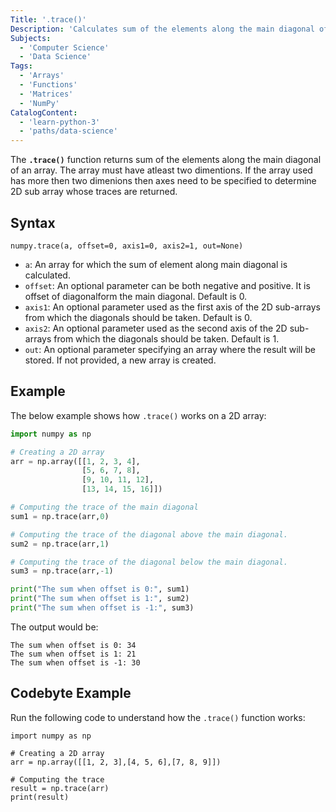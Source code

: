 ```yaml
---
Title: '.trace()'
Description: 'Calculates sum of the elements along the main diagonal of an array.'
Subjects:
  - 'Computer Science'
  - 'Data Science'
Tags:
  - 'Arrays'
  - 'Functions'
  - 'Matrices'
  - 'NumPy'
CatalogContent:
  - 'learn-python-3'
  - 'paths/data-science'
---
```


The **`.trace()`** function returns sum of the elements along the main diagonal of an array. The array must have atleast two dimentions. If the array used has more then two dimenions then axes need to be specified to determine 2D sub array whose traces are returned.

## Syntax

```pseudo
numpy.trace(a, offset=0, axis1=0, axis2=1, out=None)
```

- `a`: An array for which the sum of element along main diagonal is calculated.
- `offset`: An optional parameter can be both negative and positive. It is offset of diagonalform the main diagonal. Default is 0.
- `axis1`: An optional parameter used as the first axis of the 2D sub-arrays from which the diagonals should be taken. Default is 0.
- `axis2`: An optional parameter used as the second axis of the 2D sub-arrays from which the diagonals should be taken. Default is 1.
- `out`: An optional parameter specifying an array where the result will be stored. If not provided, a new array is created.

## Example

The below example shows how `.trace()` works on a 2D array:

```py
import numpy as np

# Creating a 2D array
arr = np.array([[1, 2, 3, 4],
                [5, 6, 7, 8],
                [9, 10, 11, 12],
                [13, 14, 15, 16]])

# Computing the trace of the main diagonal
sum1 = np.trace(arr,0)

# Computing the trace of the diagonal above the main diagonal.
sum2 = np.trace(arr,1)

# Computing the trace of the diagonal below the main diagonal.
sum3 = np.trace(arr,-1)

print("The sum when offset is 0:", sum1)
print("The sum when offset is 1:", sum2)
print("The sum when offset is -1:", sum3)
```

The output would be:

```shell
The sum when offset is 0: 34
The sum when offset is 1: 21
The sum when offset is -1: 30
```

## Codebyte Example

Run the following code to understand how the `.trace()` function works:

```codebyte/python
import numpy as np

# Creating a 2D array
arr = np.array([[1, 2, 3],[4, 5, 6],[7, 8, 9]])

# Computing the trace
result = np.trace(arr)
print(result)
```
